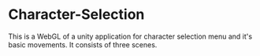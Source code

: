 # Character-Selection
This is a WebGL of a unity application for character selection menu and it's basic movements. It consists of three scenes.
